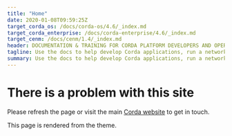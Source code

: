 ```yaml
---
title: "Home"
date: 2020-01-08T09:59:25Z
target_corda_os: /docs/corda-os/4.6/_index.md
target_corda_enterprise: /docs/corda-enterprise/4.6/_index.md
target_cenm: /docs/cenm/1.4/_index.md
header: DOCUMENTATION & TRAINING FOR CORDA PLATFORM DEVELOPERS AND OPERATORS
tagline: Use the docs to help develop Corda applications, run a network, and operate enterprise-level tools for your business. New to Corda? Find our tutorials and begin your journey to becoming a Corda blockchain specialist today.
summary: Use the docs to help develop Corda applications, run a network, and operate enterprise-level tools for your business. New to Corda? Find our tutorials and begin your journey to becoming a Corda blockchain specialist today.
---
```


# There is a problem with this site

Please refresh the page or visit the main [Corda website](https://www.corda.net) to get in touch.

This page is rendered from the theme.
